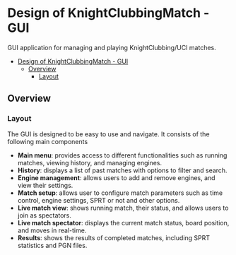 # Design of KnightClubbingMatch - GUI

GUI application for managing and playing KnightClubbing/UCI matches.

<!-- TOC -->
* [Design of KnightClubbingMatch - GUI](#design-of-knightclubbingmatch---gui)
  * [Overview](#overview)
    * [Layout](#layout)
<!-- TOC -->

## Overview

### Layout
The GUI is designed to be easy to use and navigate. It consists of the following main components
- **Main menu**: provides access to different functionalities such as running matches, viewing history, and managing engines.
- **History**: displays a list of past matches with options to filter and search.
- **Engine management**: allows users to add and remove engines, and view their settings.
- **Match setup**: allows user to configure match parameters such as time control, engine settings, SPRT or not and other options.
- **Live match view**: shows running match, their status, and allows users to join as spectators.
- **Live match spectator**: displays the current match status, board position, and moves in real-time.
- **Results**: shows the results of completed matches, including SPRT statistics and PGN files.
